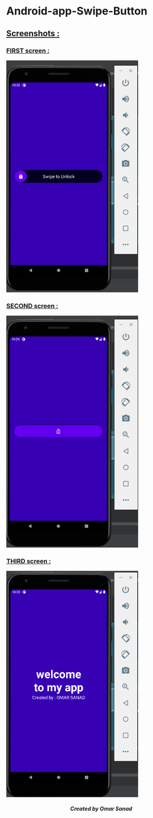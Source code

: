 # Android-app-Swipe-Button
<h2><u>Screenshots :</u></h2>
<p align="center">
<h3><u>FIRST screen :</u></h3>
  <img src="screens/1.png" width="350" title="hover text"> 
  </br>
  <h3><u>SECOND screen :</u></h3>
   <img src="screens/2.png" width="350" title="hover text">
   </br>
   <h3><u>THIRD screen :</u></h3>
   <img src="screens/3.png" width="350" title="hover text">
</p>
<h5 style="text-align: center">Created by Omar Sanad </h5>
